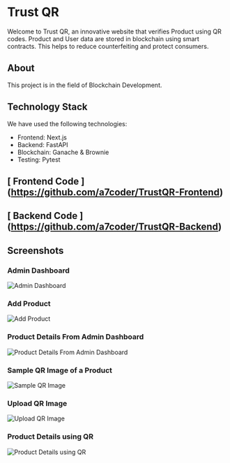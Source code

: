# Trust QR

Welcome to Trust QR, an innovative website that verifies Product using QR codes. Product and User data are stored in blockchain using smart contracts. This helps to reduce counterfeiting and protect consumers. 

## About

This project is in the field of Blockchain Development. 

## Technology Stack

We have used the following technologies:

- Frontend: Next.js
- Backend: FastAPI
- Blockchain: Ganache & Brownie
- Testing: Pytest

## [ Frontend Code ] (https://github.com/a7coder/TrustQR-Frontend)
## [ Backend Code ] (https://github.com/a7coder/TrustQR-Backend)
## Screenshots
### Admin Dashboard
![Admin Dashboard](https://raw.githubusercontent.com/a7coder/TrustQR/dev/Screenshots/admin-dashboard.png)

### Add Product
![Add Product](https://raw.githubusercontent.com/a7coder/TrustQR/dev/Screenshots/add-product.png)

### Product Details From Admin Dashboard
![Product Details From Admin Dashboard](https://raw.githubusercontent.com/a7coder/TrustQR/dev/Screenshots/admin-product-Details.png)

### Sample QR Image of a Product
![Sample QR Image](https://raw.githubusercontent.com/a7coder/TrustQR/dev/Screenshots/sample-qr-of-product.png)

### Upload QR Image 
![Upload QR Image ](https://raw.githubusercontent.com/a7coder/TrustQR/dev/Screenshots/upload-qr.png)

### Product Details using QR
![Product Details using QR](https://raw.githubusercontent.com/a7coder/TrustQR/dev/Screenshots/product-detail-using-qr.png)
